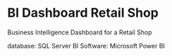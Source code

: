 # BI Dashboard Retail Shop
Business Intelligence Dashboard for a Retail Shop

database: SQL Server
BI Software: Microsoft Power BI
